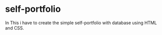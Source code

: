 # self-portfolio
In This i have to create the simple self-portfolio with database using HTML and CSS.  
